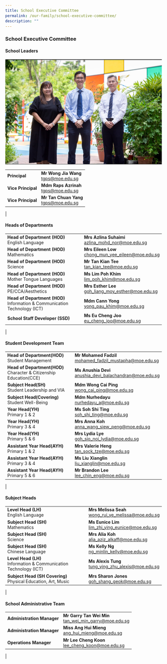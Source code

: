 ```yaml
---
title: School Executive Committee
permalink: /our-family/school-executive-committee/
description: ""
---
```

### **School Executive Committee**
#### **School Leaders**

![School Leaders Photo](/images/sl%20less%20than%205mb.jpg)

|  |  |
|---|---|
| **Principal**  | **Mr Wong Jia Wang**<br>[tgps@moe.edu.sg](mailto:tgps@moe.edu.sg) |
| **Vice Principal**   | **Mdm Raps Azrinah**<br>[tgps@moe.edu.sg](mailto:tgps@moe.edu.sg)  |
| **Vice Principal**  | **Mr Tan Chuan Yang**<br>[tgps@moe.edu.sg](mailto:tgps@moe.edu.sg)  |
|

#### **Heads of Departments**

|  |  |
|---|---|
| **Head of Department (HOD)**<br>English Language | **Mrs Azlina Suhaimi**<br>[azlina_mohd_nor@moe.edu.sg](azlina_mohd_nor@moe.edu.sg) |
| **Head of Department (HOD)**<br>Mathematics | **Mrs Eileen Low**<br>[chong_mun_yee_eileen@moe.edu.sg](chong_mun_yee_eileen@moe.edu.sg) |
| **Head of Department (HOD)**<br>Science | **Mr Tan Kian Tee**<br>[tan_kian_tee@moe.edu.sg](tan_kian_tee@moe.edu.sg) |
| **Head of Department (HOD)**<br>Mother Tongue Languages | **Ms Lim Poh Khim**<br>[lim_poh_khim@moe.edu.sg](lim_poh_khim@moe.edu.sg) |
| **Head of Department (HOD)**<br>PE/CCA/Aesthetics | **Mrs Esther Lee**<br>[goh_liang_moy_esther@moe.edu.sg](goh_liang_moy_esther@moe.edu.sg) |
| **Head of Department (HOD)**<br>Information &amp; Communication Technology (ICT) | **Mdm Cann Yong**<br>[yong_pau_khim@moe.edu.sg](yong_pau_khim@moe.edu.sg) |
| **School Staff Developer (SSD)** | **Ms Eu Cheng Joo**<br>[eu_cheng_joo@moe.edu.sg](eu_cheng_joo@moe.edu.sg) |
|

#### **Student Development Team**

|  |  |
|---|---|
| **Head of Department(HOD)**<br>Student Management| **Mr Mohamed Fadzil**<br>[mohamed_fadzil_mustapha@moe.edu.sg](mohamed_fadzil_mustapha@moe.edu.sg) |
| **Head of Department(HOD)**<br>Character &amp; Citizenship Education(CCE)| **Ms Anushia Devi**<br>[anushia_devi_balachandran@moe.edu.sg](anushia_devi_balachandran@moe.edu.sg) |
| **Subject Head(SH)**<br>Student Leadership and VIA| **Mdm Wong Cai Ping**<br>[wong_cai_ping@moe.edu.sg](wong_cai_ping@moe.edu.sg) |
| **Subject Head(Covering)**<br>Student Well-Being  | **Mdm Nurhedayu**<br>[nurhedayu_a@moe.edu.sg](nurhedayu_a@moe.edu.sg) |
| **Year Head(YH)**<br>Primary 1 &amp; 2| **Ms Soh Shi Ting**<br>[soh_shi_ting@moe.edu.sg](soh_shi_ting@moe.edu.sg) |
| **Year Head(YH)**<br>Primary 3 &amp; 4| **Mrs Anna Koh**<br>[anna_wang_siew_peng@moe.edu.sg](anna_wang_siew_peng@moe.edu.sg) |
| **Year Head(YH)**<br>Primary 5 &amp; 6| **Mrs Lydia Lye**<br>[goh_sio_noi_lydia@moe.edu.sg](goh_sio_noi_lydia@moe.edu.sg) |
| **Assistant Year Head(AYH)**<br>Primary 1 &amp; 2| **Mrs Valerie Heng**<br>[tan_sock_tze@moe.edu.sg](tan_sock_tze@moe.edu.sg) |
| **Assistant Year Head(AYH)**<br>Primary 3 &amp; 4| **Ms Liu Xianglin**<br>[liu_xianglin@moe.edu.sg](liu_xianglin@moe.edu.sg) |
| **Assistant Year Head(AYH)**<br>Primary 5 &amp; 6| **Mr Brandon Lee**<br>[lee_chin_eng@moe.edu.sg](lee_chin_eng@moe.edu.sg) |
|






#### **Subject Heads**

|  |  |
|---|---|
| **Level Head (LH)**<br>English Language | **Mrs Melissa Seah**<br>[wong_rui_ye_melissa@moe.edu.sg](wong_rui_ye_melissa@moe.edu.sg) |
| **Subject Head (SH)**<br>Mathematics | **Ms Eunice Lim**<br>[lim_zhi_ying_eunice@moe.edu.sg](lim_zhi_ying_eunice@moe.edu.sg) |
| **Subject Head (SH)**<br>Science | **Mrs Alia Koh**<br>[alia_aziz_alkaff@moe.edu.sg](alia_aziz_alkaff@moe.edu.sg) |
| **Subject Head (SH)**<br>Chinese Language | **Ms Kelly Ng**<br>[ng_minlin_kelly@moe.edu.sg](ng_minlin_kelly@moe.edu.sg) |
| **Level Head (LH)**<br>Information &amp; Communication Technology (ICT) | **Ms Alexis Tung**<br>[tung_ying_zhu_alexis@moe.edu.sg](tung_ying_zhu_alexis@moe.edu.sg) |
| **Subject Head (SH Covering)**<br>Physical Education, Art, Music | **Mrs Sharon Jones**<br>[goh_shang_geok@moe.edu.sg](goh_shang_geok@moe.edu.sg) |
|



#### **School Administrative Team**

|  |  |
|---|---|
| **Administration Manager** | **Mr Garry Tan Wei Min**<br>[tan_wei_min_garry@moe.edu.sg](tan_wei_min_garry@moe.edu.sg) |
| **Administration Manager** | **Miss Ang Hui Mieng**<br>[ang_hui_mieng@moe.edu.sg](ang_hui_mieng@moe.edu.sg) |
| **Operations Manager** | **Mr Lee Cheng Koon**<br>[lee_cheng_koon@moe.edu.sg](lee_cheng_koon@moe.edu.sg) |
|